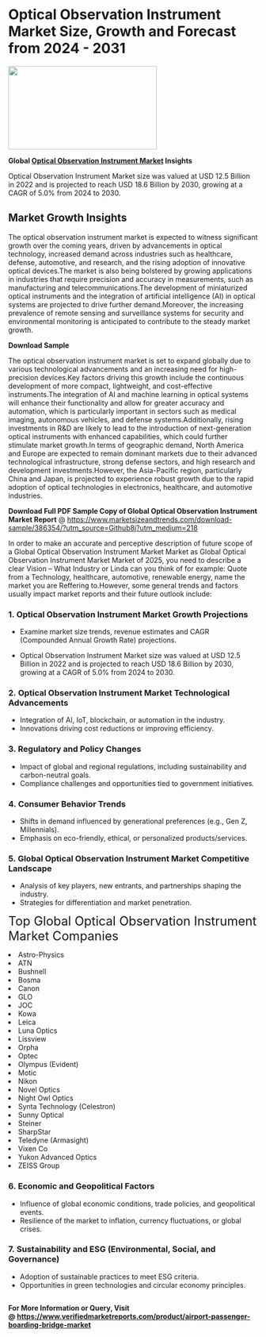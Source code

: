<H1>Optical Observation Instrument Market Size, Growth and Forecast from 2024 - 2031</H1><img class="aligncenter size-medium wp-image-584254" src="https://thirdeyenews.in/wp-content/uploads/2024/09/Global-Market-Research-300x168.jpeg" alt="" width="300" height="168" /><p><strong>Global&nbsp;<a href="https://www.marketsizeandtrends.com/download-sample/386354/?utm_source=Github8j?utm_medium=218">Optical Observation Instrument Market</a> Insights</strong></p><p>Optical Observation Instrument Market size was valued at USD 12.5 Billion in 2022 and is projected to reach USD 18.6 Billion by 2030, growing at a CAGR of 5.0% from 2024 to 2030.</p><p><h2>Market Growth Insights</h2> <p>The optical observation instrument market is expected to witness significant growth over the coming years, driven by advancements in optical technology, increased demand across industries such as healthcare, defense, automotive, and research, and the rising adoption of innovative optical devices.The market is also being bolstered by growing applications in industries that require precision and accuracy in measurements, such as manufacturing and telecommunications.The development of miniaturized optical instruments and the integration of artificial intelligence (AI) in optical systems are projected to drive further demand.Moreover, the increasing prevalence of remote sensing and surveillance systems for security and environmental monitoring is anticipated to contribute to the steady market growth.</p> <p><strong>Download Sample</strong></p> <p>The optical observation instrument market is set to expand globally due to various technological advancements and an increasing need for high-precision devices.Key factors driving this growth include the continuous development of more compact, lightweight, and cost-effective instruments.The integration of AI and machine learning in optical systems will enhance their functionality and allow for greater accuracy and automation, which is particularly important in sectors such as medical imaging, autonomous vehicles, and defense systems.Additionally, rising investments in R&D are likely to lead to the introduction of next-generation optical instruments with enhanced capabilities, which could further stimulate market growth.In terms of geographic demand, North America and Europe are expected to remain dominant markets due to their advanced technological infrastructure, strong defense sectors, and high research and development investments.However, the Asia-Pacific region, particularly China and Japan, is projected to experience robust growth due to the rapid adoption of optical technologies in electronics, healthcare, and automotive industries.</p> <p><span class=""><strong>Download Full PDF Sample Copy of Global Optical Observation Instrument Market Report</strong> @ <a href="https://www.marketsizeandtrends.com/download-sample/386354/?utm_source=Github8j?utm_medium=218" target="_blank">https://www.marketsizeandtrends.com/download-sample/386354/?utm_source=Github8j?utm_medium=218</a></span></p><p>In order to make an accurate and perceptive description of future scope of a Global&nbsp;Optical Observation Instrument Market Market as Global&nbsp;Optical Observation Instrument Market Market of 2025, you need to describe a clear Vision &ndash; What Industry or Linda can you think of for example: Quote from a Technology, healthcare, automotive, renewable energy, name the market you are Reffering to.However, some general trends and factors usually impact market reports and their future outlook include:</p><h3>1.&nbsp;<strong>Optical Observation Instrument Market Growth Projections</strong></h3><ul><li>Examine market size trends, revenue estimates and CAGR (Compounded Annual Growth Rate) projections.</li><li><p>Optical Observation Instrument Market size was valued at USD 12.5 Billion in 2022 and is projected to reach USD 18.6 Billion by 2030, growing at a CAGR of 5.0% from 2024 to 2030.</p></li></ul><h3>2.&nbsp;<strong>Optical Observation Instrument Market Technological Advancements</strong></h3><ul><li>Integration of AI, IoT, blockchain, or automation in the industry.</li><li>Innovations driving cost reductions or improving efficiency.</li></ul><h3>3.&nbsp;<strong>Regulatory and Policy Changes</strong></h3><ul><li>Impact of global and regional regulations, including sustainability and carbon-neutral goals.</li><li>Compliance challenges and opportunities tied to government initiatives.</li></ul><h3>4.&nbsp;<strong>Consumer Behavior Trends</strong></h3><ul><li>Shifts in demand influenced by generational preferences (e.g., Gen Z, Millennials).</li><li>Emphasis on eco-friendly, ethical, or personalized products/services.</li></ul><h3>5.&nbsp;<strong>Global Optical Observation Instrument Market Competitive Landscape</strong></h3><ul><li>Analysis of key players, new entrants, and partnerships shaping the industry.</li><li>Strategies for differentiation and market penetration.</li></ul><p data-pm-slice="1 1 []"><span style="color: inherit; font-family: inherit; font-size: 25px;">Top Global Optical Observation Instrument Market Companies</span></p><div class="" data-test-id=""><p><li>Astro-Physics</li><li> ATN</li><li> Bushnell</li><li> Bosma</li><li> Canon</li><li> GLO</li><li> JOC</li><li> Kowa</li><li> Leica</li><li> Luna Optics</li><li> Lissview</li><li> Orpha</li><li> Optec</li><li> Olympus (Evident)</li><li> Motic</li><li> Nikon</li><li> Novel Optics</li><li> Night Owl Optics</li><li> Synta Technology (Celestron)</li><li> Sunny Optical</li><li> Steiner</li><li> SharpStar</li><li> Teledyne (Armasight)</li><li> Vixen Co</li><li> Yukon Advanced Optics</li><li> ZEISS Group</li></p></div><h3>6.&nbsp;<strong>Economic and Geopolitical Factors</strong></h3><ul><li>Influence of global economic conditions, trade policies, and geopolitical events.</li><li>Resilience of the market to inflation, currency fluctuations, or global crises.</li></ul><h3>7.&nbsp;<strong>Sustainability and ESG (Environmental, Social, and Governance)</strong></h3><ul><li>Adoption of sustainable practices to meet ESG criteria.</li><li>Opportunities in green technologies and circular economy principles.</li></ul><h2><strong style="font-size: 14px;">For More Information or Query, Visit @&nbsp;</strong><a style="background-color: #ffffff; font-size: 14px;" href="https://www.marketsizeandtrends.com/report/optical-observation-instrument-market/" target="_blank">https://www.verifiedmarketreports.com/product/airport-passenger-boarding-bridge-market</a></h2>